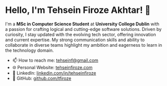 # Hello, I'm Tehsein Firoze Akhtar! 👋

I'm a **MSc in Computer Science Student** at **University College Dublin** with a passion for crafting logical and cutting-edge software solutions. Driven by curiosity, I stay updated with the evolving tech sector, offering innovation and current expertise. My strong communication skills and ability to collaborate in diverse teams highlight my ambition and eagerness to learn in the technology domain.

- 📫 How to reach me: [tehseinf@gmail.com](mailto:tehseinf@gmail.com)
- 🌐 Personal Website: [tehseinfiroze.com](https://tehseinfiroze.com)
- 💼 LinkedIn: [linkedin.com/in/tehseinfiroze](https://www.linkedin.com/in/tehseinfiroze)
- 🌟 GitHub: [github.com/tfiroze](https://github.com/tfiroze)


